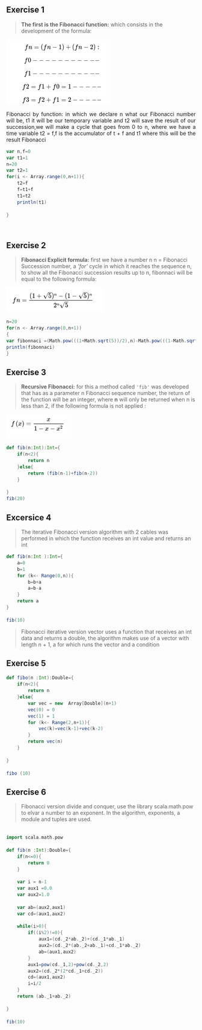 ## Exercise 1

>**The first is the Fibonacci function:** which consists in the development of the formula:

![Fibonaccibyfunction](Fibonaccibyfunction.png)

<div align="justify"> Fibonacci by function: in which we declare n what our Fibonacci number will be, t1 it will be our temporary variable and t2 will save the result of our succession,we will make a cycle that goes from 0 to n, where we have a time variable t2 = f,f is the accumulator of t + f and t1 where this will be the result Fibonacci
</div>

```scala
var n,f=0
var t1=1
n=20
var t2=1
for(i <- Array.range(0,n+1)){
    t2=f
    f=t1+f
    t1=t2
    println(t1)

}

```
<br>

## Exercise 2

>**Fibonacci Explicit formula:** first we have a number n  n = Fibonacci Succession number, a *'for'* cycle in which it reaches the sequence n, to show all the Fibonacci succession results up to n, fibonnaci will be equal to the following formula:

![Explicitformula](Explicitformula.png)

```scala
n=20
for(n <- Array.range(0,n+1))
{
var fibonnaci =(Math.pow(((1+Math.sqrt(5))/2),n)-Math.pow(((1-Math.sqrt(5))/2),n))/Math.sqrt(5)
println(fibonnaci)
}
```

## Exercise 3

>**Recursive Fibonacci:** for this a method called `'fib'` was developed that has as a parameter n Fibonacci sequence number, the return of the function will be an integer, where **n** will only be returned when n is less than 2, if the following formula is not applied :

![Recursive](Recursive.png)

```scala
def fib(n:Int):Int={
    if(n<2){
        return n
    }else{
        return (fib(n-1)+fib(n-2))
    }
    
}
fib(20)
```

## Excersice 4

> The iterative Fibonacci version algorithm with 2 cables was performed in which the function receives an int value and returns an int

```scala
def fib(n:Int ):Int={
    a=0
    b=1
    for (k<- Range(0,n)){
        b=b+a
        a=b-a
    }
    return a
}

fib(10)
```
> Fibonacci iterative version vector uses a function that receives an int data and returns a double, the algorithm makes use of a vector with length n + 1, a for which runs the vector and a condition

## Exercise 5

```scala
def fibo(n :Int):Double={
    if(n<2){
        return n
    }else{
        var vec = new  Array[Double](n+1)
        vec(0) = 0
        vec(1) = 1
        for (k<- Range(2,n+1)){
            vec(k)=vec(k-1)+vec(k-2)
        }
        return vec(n)
    }
    
}

fibo (10)
```


## Exercise 6

> Fibonacci version divide and conquer, use the library scala.math.pow to elvar a number to an exponent. In the algorithm, exponents, a module and tuples are used.

```scala

import scala.math.pow

def fib(n :Int):Double={
    if(n<=0){
        return 0
    }

    var i = n-1
    var aux1 =0.0
    var aux2=1.0

    var ab=(aux2,aux1)
    var cd=(aux1,aux2)

    while(i>0){
        if((i%2)!=0){
            aux1=(cd._2*ab._2)+(cd._1*ab._1)
            aux2=(cd._2*(ab._2+ab._1)+cd._1*ab._2)
            ab=(aux1,aux2)
        }
        aux1=pow(cd._1,2)+pow(cd._2,2)
        aux2=(cd._2*(2*cd._1+cd._2))
        cd=(aux1,aux2)
        i=i/2
    }
    return (ab._1+ab._2)

}

fib(10)
```
